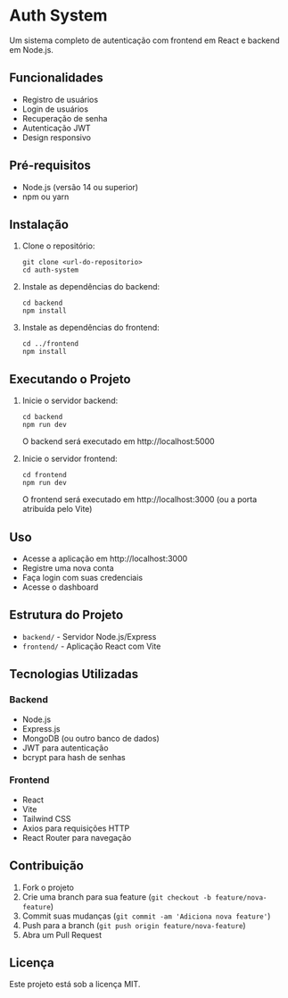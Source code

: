 # Auth System

Um sistema completo de autenticação com frontend em React e backend em Node.js.

## Funcionalidades

- Registro de usuários
- Login de usuários
- Recuperação de senha
- Autenticação JWT
- Design responsivo

## Pré-requisitos

- Node.js (versão 14 ou superior)
- npm ou yarn

## Instalação

1. Clone o repositório:
   ```
   git clone <url-do-repositorio>
   cd auth-system
   ```

2. Instale as dependências do backend:
   ```
   cd backend
   npm install
   ```

3. Instale as dependências do frontend:
   ```
   cd ../frontend
   npm install
   ```

## Executando o Projeto

1. Inicie o servidor backend:
   ```
   cd backend
   npm run dev
   ```
   O backend será executado em http://localhost:5000

2. Inicie o servidor frontend:
   ```
   cd frontend
   npm run dev
   ```
   O frontend será executado em http://localhost:3000 (ou a porta atribuída pelo Vite)

## Uso

- Acesse a aplicação em http://localhost:3000
- Registre uma nova conta
- Faça login com suas credenciais
- Acesse o dashboard

## Estrutura do Projeto

- `backend/` - Servidor Node.js/Express
- `frontend/` - Aplicação React com Vite

## Tecnologias Utilizadas

### Backend
- Node.js
- Express.js
- MongoDB (ou outro banco de dados)
- JWT para autenticação
- bcrypt para hash de senhas

### Frontend
- React
- Vite
- Tailwind CSS
- Axios para requisições HTTP
- React Router para navegação

## Contribuição

1. Fork o projeto
2. Crie uma branch para sua feature (`git checkout -b feature/nova-feature`)
3. Commit suas mudanças (`git commit -am 'Adiciona nova feature'`)
4. Push para a branch (`git push origin feature/nova-feature`)
5. Abra um Pull Request

## Licença

Este projeto está sob a licença MIT.
